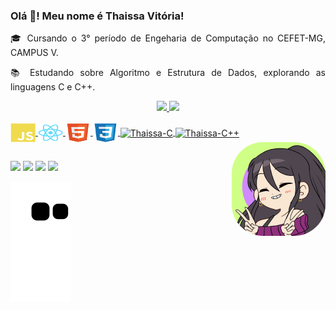 ### Olá 💚! Meu nome é Thaissa Vitória!

<div align="justify">
🎓 Cursando o 3° período de Engeharia de Computação no CEFET-MG, CAMPUS V.

📚 Estudando sobre Algoritmo e Estrutura de Dados, explorando as linguagens C e C++.
</div>
<div align="center">
  <a href="https://github.com/thaissavitoria">
  <img width="48%" src="https://github-readme-stats.vercel.app/api?username=thaissavitoria&show_icons=true&theme=dracula&include_all_commits=true&count_private=true"/>
  <img width="48%" src="https://github-readme-stats.vercel.app/api/top-langs/?username=thaissavitoria&layout=compact&langs_count=7&theme=dracula"/>
</div>
<div style="display: inline_block"><br>
  <img align="center" alt="Thaissa-Js" height="30" width="40" src="https://raw.githubusercontent.com/devicons/devicon/master/icons/javascript/javascript-plain.svg">
  <img align="center" alt="Thaissa-React" height="30" width="40" src="https://raw.githubusercontent.com/devicons/devicon/master/icons/react/react-original.svg">
  <img align="center" alt="Thaissa-HTML" height="30" width="40" src="https://raw.githubusercontent.com/devicons/devicon/master/icons/html5/html5-original.svg">
  <img align="center" alt="Thaissa-CSS" height="30" width="40" src="https://raw.githubusercontent.com/devicons/devicon/master/icons/css3/css3-original.svg">
  <img align="center" alt="Thaissa-C" height="30" width="40" src="https://cdn.jsdelivr.net/gh/devicons/devicon/icons/c/c-original.svg" />
  <img align="center" alt="Thaissa-C++" height="30" width="40" src="https://cdn.jsdelivr.net/gh/devicons/devicon/icons/cplusplus/cplusplus-original.svg" />
  <img align="right" height="150" style="border-radius:50px;" alt="Thaissa-img" src="assets/thaissa.png"/>
</div> 
  
  ##
 
<div> 
  <a href="https://instagram.com/thaissasvitorias" target="_blank"><img src="https://img.shields.io/badge/-Instagram-%23E4405F?style=for-the-badge&logo=instagram&logoColor=white" target="_blank"></a>
  <a href = "mailto:thaissavivi@gmail.com"><img src="https://img.shields.io/badge/-Gmail-%23333?style=for-the-badge&logo=gmail&logoColor=white" target="_blank"></a>
  <a href="https://www.linkedin.com/in/thaissa-vitoria-daldegan-6a84b9153/" target="_blank"><img src="https://img.shields.io/badge/-LinkedIn-%230077B5?style=for-the-badge&logo=linkedin&logoColor=white" target="_blank"></a> 
  <a href="https://t.me/thaissadaldegan"><img src="https://img.shields.io/badge/Telegram-2CA5E0?style=for-the-badge&logo=telegram&logoColor=white"/> 

 
  ![Snake animation](https://github.com/thaissavitoria/thaissavitoria/blob/output/github-contribution-grid-snake.svg)
 
</div>
